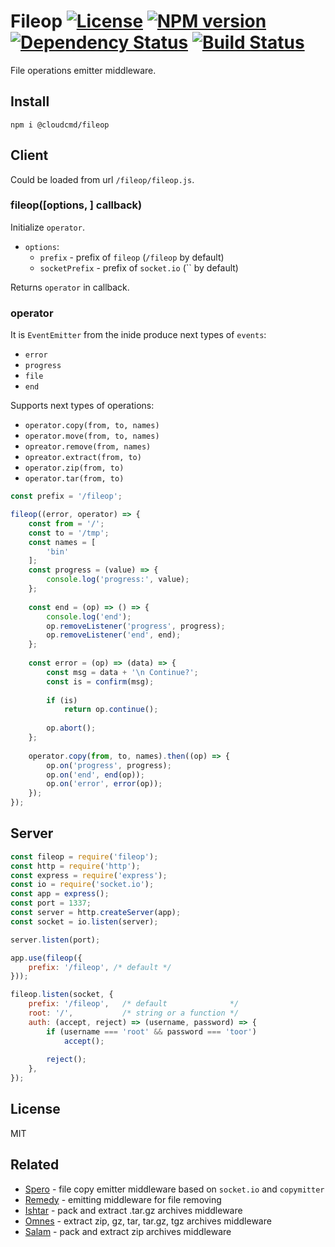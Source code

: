 # Fileop [![License][LicenseIMGURL]][LicenseURL] [![NPM version][NPMIMGURL]][NPMURL] [![Dependency Status][DependencyStatusIMGURL]][DependencyStatusURL] [![Build Status][BuildStatusIMGURL]][BuildStatusURL]

File operations emitter middleware.

## Install

```
npm i @cloudcmd/fileop
```

## Client

Could be loaded from url `/fileop/fileop.js`.

### fileop([options, ] callback)

Initialize `operator`.

- `options`:
  - `prefix` - prefix of `fileop` (`/fileop` by default)
  - `socketPrefix` - prefix of `socket.io` (`` by default)

Returns `operator` in callback.

### operator

It is `EventEmitter` from the inide produce next types of `events`:

- `error`
- `progress`
- `file`
- `end`

Supports next types of operations:

 - `operator.copy(from, to, names)`
 - `operator.move(from, to, names)`
 - `opreator.remove(from, names)`
 - `opreator.extract(from, to)`
 - `operator.zip(from, to)`
 - `operator.tar(from, to)`

```js
const prefix = '/fileop';

fileop((error, operator) => {
    const from = '/';
    const to = '/tmp';
    const names = [
        'bin'
    ];
    const progress = (value) => {
        console.log('progress:', value);
    };
    
    const end = (op) => () => {
        console.log('end');
        op.removeListener('progress', progress);
        op.removeListener('end', end);
    };
    
    const error = (op) => (data) => {
        const msg = data + '\n Continue?';
        const is = confirm(msg);
        
        if (is)
            return op.continue();
        
        op.abort();
    };
    
    operator.copy(from, to, names).then((op) => {
        op.on('progress', progress);
        op.on('end', end(op));
        op.on('error', error(op));
    });
});
```

## Server

```js
const fileop = require('fileop');
const http = require('http');
const express = require('express');
const io = require('socket.io');
const app = express();
const port = 1337;
const server = http.createServer(app);
const socket = io.listen(server);

server.listen(port);

app.use(fileop({
    prefix: '/fileop', /* default */
}));

fileop.listen(socket, {
    prefix: '/fileop',   /* default              */
    root: '/',           /* string or a function */
    auth: (accept, reject) => (username, password) => {
        if (username === 'root' && password === 'toor')
            accept();
        
        reject();
    },
});
```

## License

MIT

## Related

- [Spero](https://github.com/cloudcmd/node-spero "Spero") - file copy emitter middleware based on `socket.io` and `copymitter`
- [Remedy](https://github.com/coderaiser/node-remedy "Remedy") - emitting middleware for file removing
- [Ishtar](https://github.com/coderaiser/node-ishtar "Ishtar") - pack and extract .tar.gz archives middleware
- [Omnes](https://github.com/cloudcmd/node-omnes "Omnes") - extract zip, gz, tar, tar.gz, tgz archives middleware
- [Salam](https://github.com/coderaiser/node-salam  "Salam") - pack and extract zip archives middleware

[NPMIMGURL]:                https://img.shields.io/npm/v/@cloudcmd/fileop.svg?style=flat
[DependencyStatusIMGURL]:   https://img.shields.io/david/cloudcmd/node-fileop.svg?style=flat
[LicenseIMGURL]:            https://img.shields.io/badge/license-MIT-317BF9.svg?style=flat
[BuildStatusIMGURL]:        https://img.shields.io/travis/cloudcmd/node-fileop/master.svg?style=flat
[NPMURL]:                   https://npmjs.org/package/@cloudcmd/fileop "npm"
[DependencyStatusURL]:      https://david-dm.org/cloudcmd/node-fileop "Dependency Status"
[LicenseURL]:               https://tldrlegal.com/license/mit-license "MIT License"
[BuildStatusURL]:           https://travis-ci.org/cloudcmd/node-fileop  "Build Status"

